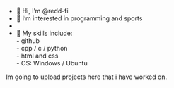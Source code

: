 - 👋 Hi, I’m @redd-fi
- 👀 I’m interested in programming and sports
-
- 🌱 My skills include:  
      - github  
      - cpp / c / python  
      - html and css  
      - OS: Windows / Ubuntu  

Im going to upload projects here that i have worked on.


<!---
redd-fi/redd-fi is a ✨ special ✨ repository because its `README.md` (this file) appears on your GitHub profile.
You can click the Preview link to take a look at your changes.
--->
